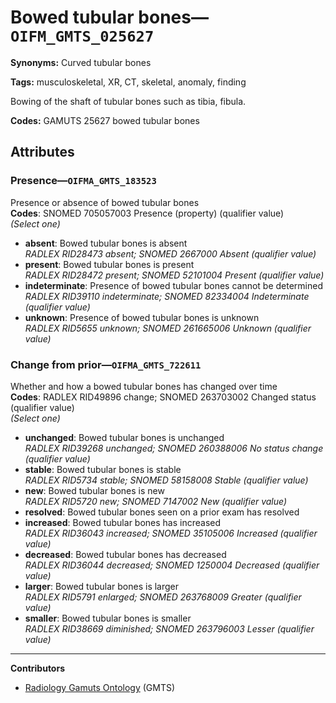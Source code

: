 # Bowed tubular bones—`OIFM_GMTS_025627`

**Synonyms:** Curved tubular bones

**Tags:** musculoskeletal, XR, CT, skeletal, anomaly, finding

Bowing of the shaft of tubular bones such as tibia, fibula.

**Codes:** GAMUTS 25627 bowed tubular bones

## Attributes

### Presence—`OIFMA_GMTS_183523`

Presence or absence of bowed tubular bones  
**Codes**: SNOMED 705057003 Presence (property) (qualifier value)  
*(Select one)*

- **absent**: Bowed tubular bones is absent  
_RADLEX RID28473 absent; SNOMED 2667000 Absent (qualifier value)_
- **present**: Bowed tubular bones is present  
_RADLEX RID28472 present; SNOMED 52101004 Present (qualifier value)_
- **indeterminate**: Presence of bowed tubular bones cannot be determined  
_RADLEX RID39110 indeterminate; SNOMED 82334004 Indeterminate (qualifier value)_
- **unknown**: Presence of bowed tubular bones is unknown  
_RADLEX RID5655 unknown; SNOMED 261665006 Unknown (qualifier value)_

### Change from prior—`OIFMA_GMTS_722611`

Whether and how a bowed tubular bones has changed over time  
**Codes**: RADLEX RID49896 change; SNOMED 263703002 Changed status (qualifier value)  
*(Select one)*

- **unchanged**: Bowed tubular bones is unchanged  
_RADLEX RID39268 unchanged; SNOMED 260388006 No status change (qualifier value)_
- **stable**: Bowed tubular bones is stable  
_RADLEX RID5734 stable; SNOMED 58158008 Stable (qualifier value)_
- **new**: Bowed tubular bones is new  
_RADLEX RID5720 new; SNOMED 7147002 New (qualifier value)_
- **resolved**: Bowed tubular bones seen on a prior exam has resolved  
- **increased**: Bowed tubular bones has increased  
_RADLEX RID36043 increased; SNOMED 35105006 Increased (qualifier value)_
- **decreased**: Bowed tubular bones has decreased  
_RADLEX RID36044 decreased; SNOMED 1250004 Decreased (qualifier value)_
- **larger**: Bowed tubular bones is larger  
_RADLEX RID5791 enlarged; SNOMED 263768009 Greater (qualifier value)_
- **smaller**: Bowed tubular bones is smaller  
_RADLEX RID38669 diminished; SNOMED 263796003 Lesser (qualifier value)_

---

**Contributors**

- [Radiology Gamuts Ontology](https://gamuts.net/) (GMTS)